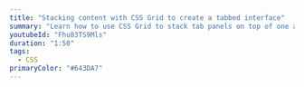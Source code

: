 ```yaml
---
title: "Stacking content with CSS Grid to create a tabbed interface"
summary: "Learn how to use CSS Grid to stack tab panels on top of one another to be able to animate between different states."
youtubeId: "Fhu83TS9Mls"
duration: "1:50"
tags:
  - CSS
primaryColor: "#643DA7"
---
```

